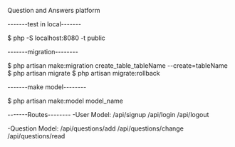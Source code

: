 Question and Answers platform


-------test in local-------

$ php -S localhost:8080 -t public

-------migration--------

$ php artisan make:migration create_table_tableName --create=tableName
$ php artisan migrate
$ php artisan migrate:rollback

-------make model--------

$ php artisan make:model model_name


-------Routes--------
-User Model:
    /api/signup
    /api/login
    /api/logout

-Question Model:
    /api/questions/add
    /api/questions/change
    /api/questions/read

